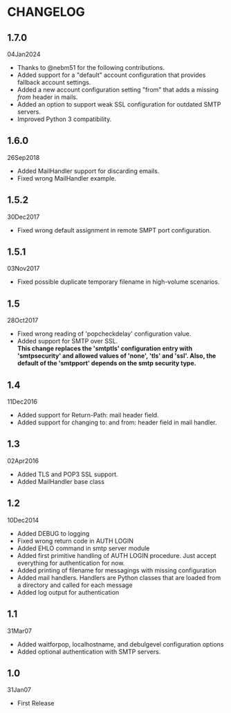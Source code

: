 # CHANGELOG

## 1.7.0

04Jan2024

* Thanks to @nebm51 for the following contributions.
* Added support for a "default" account configuration that provides fallback account settings.
* Added a new account configuration setting "from" that adds a missing *from* header in mails.
* Added an option to support weak SSL configuration for outdated SMTP servers.
* Improved Python 3 compatibility.


## 1.6.0

26Sep2018

* Added MailHandler support for discarding emails.
* Fixed wrong MailHandler example.

## 1.5.2

30Dec2017

* Fixed wrong default assignment in remote SMPT port configuration.

## 1.5.1

03Nov2017

* Fixed possible duplicate temporary filename in high-volume scenarios.

## 1.5 

28Oct2017

* Fixed wrong reading of 'popcheckdelay' configuration value.
* Added support for SMTP over SSL.  
**This change replaces the 'smtptls' configuration entry with 'smtpsecurity' and allowed values of 'none', 'tls' and 'ssl'. Also, the default of the 'smtpport' depends on the smtp security type.**

## 1.4

11Dec2016

* Added support for Return-Path: mail header field.
* Added support for changing to: and from: header field in mail handler.

## 1.3 

02Apr2016

* Added TLS and POP3 SSL support.
* Added MailHandler base class

## 1.2

10Dec2014

* Added DEBUG to logging
* Fixed wrong return code in AUTH LOGIN
* Added EHLO command in smtp server module
* Added first primitive handling of AUTH LOGIN procedure. Just accept everything for authentication for now.
* Added printing of filename for messagings with missing configuration
* Added mail handlers. Handlers are Python classes that are loaded from a directory and called for each message
* Added log output for authentication

## 1.1

31Mar07

* Added waitforpop, localhostname, and debulgevel configuration options
* Added optional authentication with SMTP servers.

## 1.0

31Jan07

* First Release
